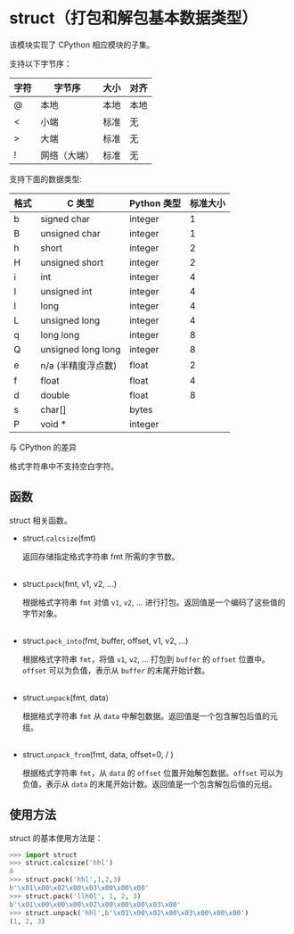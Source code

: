 # struct（打包和解包基本数据类型）

该模块实现了 CPython 相应模块的子集。

支持以下字节序：

| 字符 | 字节序 | 大小 | 对齐 |
| -- | -- |  -- | -- |
| @ | 本地 | 本地 | 本地 |
| < | 小端  |标准 | 无 |
| > | 大端 | 标准 | 无 |
| ! | 网络（大端） | 标准 | 无 |

支持下面的数据类型:

| 格式 | C 类型 | Python 类型 | 标准大小 |
| -- | -- | -- | -- |
| b | signed char | integer | 1 |
| B | unsigned char | integer | 1 |
| h | short | integer | 2 |
| H | unsigned short | integer | 2 |
| i | int | integer | 4 |
| I | unsigned int | integer | 4 |
| l | long | integer | 4 |
| L | unsigned long | integer | 4 |
| q | long long | integer | 8 |
| Q | unsigned long long | integer | 8 |
| e | n/a (半精度浮点数) | float | 2 |
| f | float | float | 4 |
| d | double | float | 8 |
| s | char[] | bytes | |
| P | void * | integer | |

与 CPython 的差异

格式字符串中不支持空白字符。

##  函数

struct 相关函数。

- struct.`calcsize`(fmt)

  返回存储指定格式字符串 fmt 所需的字节数。
<br><br>

- struct.`pack`(fmt, v1, v2, ...)

  根据格式字符串 `fmt` 对值 `v1`, `v2`, ... 进行打包。返回值是一个编码了这些值的字节对象。
<br><br>

- struct.`pack_into`(fmt, buffer, offset, v1, v2, ...)

  根据格式字符串 `fmt`，将值 `v1`, `v2`, ... 打包到 `buffer` 的 `offset` 位置中。`offset` 可以为负值，表示从 `buffer` 的末尾开始计数。
<br><br>

- struct.`unpack`(fmt, data)

  根据格式字符串 `fmt` 从 `data` 中解包数据。返回值是一个包含解包后值的元组。
<br><br>

- struct.`unpack_from`(fmt, data, offset=0, / )

  根据格式字符串 `fmt`，从 `data` 的 `offset` 位置开始解包数据。`offset` 可以为负值，表示从 `data` 的末尾开始计数。返回值是一个包含解包后值的元组。


##  使用方法

struct 的基本使用方法是：

```py
>>> import struct
>>> struct.calcsize('hhl')
8
>>> struct.pack('hhl',1,2,3)
b'\x01\x00\x02\x00\x03\x00\x00\x00'
>>> struct.pack('llh0l', 1, 2, 3)
b'\x01\x00\x00\x00\x02\x00\x00\x00\x03\x00'
>>> struct.unpack('hhl',b'\x01\x00\x02\x00\x03\x00\x00\x00')
(1, 2, 3)
```




